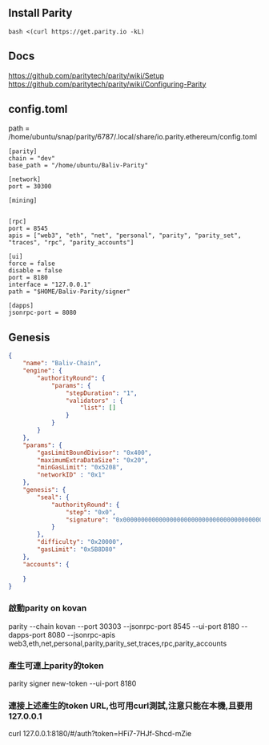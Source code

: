 ## Install Parity ##
```
bash <(curl https://get.parity.io -kL)
```

## Docs ##
https://github.com/paritytech/parity/wiki/Setup  
https://github.com/paritytech/parity/wiki/Configuring-Parity  

## config.toml ##
path = /home/ubuntu/snap/parity/6787/.local/share/io.parity.ethereum/config.toml
```
[parity]
chain = "dev"
base_path = "/home/ubuntu/Baliv-Parity"

[network]
port = 30300

[mining]


[rpc]
port = 8545
apis = ["web3", "eth", "net", "personal", "parity", "parity_set", "traces", "rpc", "parity_accounts"]

[ui]
force = false
disable = false
port = 8180
interface = "127.0.0.1"
path = "$HOME/Baliv-Parity/signer"

[dapps]
jsonrpc-port = 8080
```

## Genesis ##
```json
{
    "name": "Baliv-Chain",
    "engine": {
        "authorityRound": {
            "params": {
                "stepDuration": "1",
                "validators" : {
                    "list": []
                }
            }
        }
    },
    "params": {
        "gasLimitBoundDivisor": "0x400",
        "maximumExtraDataSize": "0x20",
        "minGasLimit": "0x5208",
        "networkID" : "0x1"
    },
    "genesis": {
        "seal": {
            "authorityRound": {
                "step": "0x0",
                "signature": "0x0000000000000000000000000000000000000000000000000000000000000000000000000000000000000000000000000000000000000000000000000000000000"
            }
        },
        "difficulty": "0x20000",
        "gasLimit": "0x5B8D80"
    },
    "accounts": {

    }
}
```

### 啟動parity on kovan ###
parity --chain kovan --port 30303 --jsonrpc-port 8545 --ui-port 8180 --dapps-port 8080 --jsonrpc-apis web3,eth,net,personal,parity,parity_set,traces,rpc,parity_accounts

### 產生可連上parity的token ###
parity signer new-token --ui-port 8180

### 連接上述產生的token URL,也可用curl測試,注意只能在本機,且要用127.0.0.1 ###
curl 127.0.0.1:8180/#/auth?token=HFi7-7HJf-Shcd-mZie
